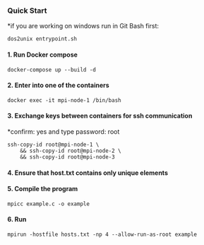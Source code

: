 ### Quick Start

*if you are working on windows run in Git Bash first:
```shell script
dos2unix entrypoint.sh
```

#### 1. Run Docker compose
```shell script
docker-compose up --build -d
```

#### 2. Enter into one of the containers
```shell script
docker exec -it mpi-node-1 /bin/bash
```

#### 3. Exchange keys between containers for ssh communication
*confirm: yes and type password: root
```shell script
ssh-copy-id root@mpi-node-1 \
	&& ssh-copy-id root@mpi-node-2 \
	&& ssh-copy-id root@mpi-node-3
```

#### 4. Ensure that host.txt contains only unique elements

#### 5. Compile the program
```shell script
mpicc example.c -o example
```

#### 6. Run
```shell script
mpirun -hostfile hosts.txt -np 4 --allow-run-as-root example
```